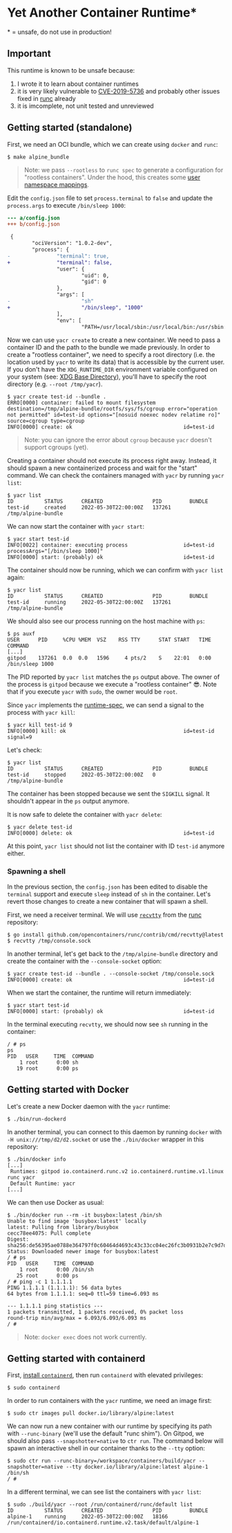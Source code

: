 # Yet Another Container Runtime\*

\* = unsafe, do not use in production!

## Important

This runtime is known to be unsafe because:

1. I wrote it to learn about container runtimes
2. it is very likely vulnerable to [CVE-2019-5736][] and probably other issues fixed in [runc][] already
3. it is imcomplete, not unit tested and unreviewed

## Getting started (standalone)

First, we need an OCI bundle, which we can create using `docker` and `runc`:

```
$ make alpine_bundle
```

> Note: we pass `--rootless` to `runc spec` to generate a configuration for "rootless containers". Under the hood, this creates some [user namespace mappings][].

Edit the `config.json` file to set `process.terminal` to `false` and update the `process.args` to execute `/bin/sleep 1000`:

```diff
--- a/config.json
+++ b/config.json

 {
        "ociVersion": "1.0.2-dev",
        "process": {
-               "terminal": true,
+               "terminal": false,
                "user": {
                        "uid": 0,
                        "gid": 0
                },
                "args": [
-                       "sh"
+                       "/bin/sleep", "1000"
                ],
                "env": [
                        "PATH=/usr/local/sbin:/usr/local/bin:/usr/sbin:/usr/bin:/sbin:/bin",
```

Now we can use `yacr create` to create a new container. We need to pass a container ID and the path to the bundle we made previously. In order to create a "rootless container", we need to specify a root directory (i.e. the location used by `yacr` to write its data) that is accessible by the current user. If you don't have the `XDG_RUNTIME_DIR` environment variable configured on your system (see: [XDG Base Directory][]), you'll have to specify the root directory (e.g. `--root /tmp/yacr`).

```
$ yacr create test-id --bundle .
ERRO[0000] container: failed to mount filesystem         destination=/tmp/alpine-bundle/rootfs/sys/fs/cgroup error="operation not permitted" id=test-id options="[nosuid noexec nodev relatime ro]" source=cgroup type=cgroup
INFO[0000] create: ok                                    id=test-id
```

> Note: you can ignore the error about `cgroup` because `yacr` doesn't support cgroups (yet).

Creating a container should not execute its process right away. Instead, it should spawn a new containerized process and wait for the "start" command. We can check the containers managed with `yacr` by running `yacr list`:

```
$ yacr list
ID          STATUS      CREATED                PID         BUNDLE
test-id     created     2022-05-30T22:00:00Z   137261      /tmp/alpine-bundle
```

We can now start the container with `yacr start`:

```
$ yacr start test-id
INFO[0022] container: executing process                  id=test-id processArgs="[/bin/sleep 1000]"
INFO[0000] start: (probably) ok                          id=test-id
```

The container should now be running, which we can confirm with `yacr list` again:

```
$ yacr list
ID          STATUS      CREATED                PID         BUNDLE
test-id     running     2022-05-30T22:00:00Z   137261      /tmp/alpine-bundle
```

We should also see our process running on the host machine with `ps`:

```
$ ps auxf
USER      PID     %CPU %MEM  VSZ    RSS TTY      STAT START   TIME COMMAND
[...]
gitpod    137261  0.0  0.0   1596     4 pts/2    S    22:01   0:00 /bin/sleep 1000
```

The PID reported by `yacr list` matches the `ps` output above. The owner of the process is `gitpod` because we execute a "rootless container" 😎. Note that if you execute `yacr` with `sudo`, the owner would be `root`.

Since `yacr` implements the [runtime-spec][], we can send a signal to the process with `yacr kill`:

```
$ yacr kill test-id 9
INFO[0000] kill: ok                                      id=test-id signal=9
```

Let's check:

```
$ yacr list
ID          STATUS      CREATED                PID         BUNDLE
test-id     stopped     2022-05-30T22:00:00Z   0           /tmp/alpine-bundle
```

The container has been stopped because we sent the `SIGKILL` signal. It shouldn't appear in the `ps` output anymore.

It is now safe to delete the container with `yacr delete`:

```
$ yacr delete test-id
INFO[0000] delete: ok                                    id=test-id
```

At this point, `yacr list` should not list the container with ID `test-id` anymore either.

### Spawning a shell

In the previous section, the `config.json` has been edited to disable the `terminal` support and execute `sleep` instead of `sh` in the container. Let's revert those changes to create a new container that will spawn a shell.

First, we need a receiver terminal. We will use [`recvtty`][recvtty] from the [runc][] repository:

```
$ go install github.com/opencontainers/runc/contrib/cmd/recvtty@latest
$ recvtty /tmp/console.sock
```

In another terminal, let's get back to the `/tmp/alpine-bundle` directory and create the container with the `--console-socket` option:

```
$ yacr create test-id --bundle . --console-socket /tmp/console.sock
INFO[0000] create: ok                                    id=test-id
```

When we start the container, the runtime will return immediately:

```
$ yacr start test-id
INFO[0000] start: (probably) ok                          id=test-id
```

In the terminal executing `recvtty`, we should now see `sh` running in the container:

```
/ # ps
ps
PID   USER     TIME  COMMAND
    1 root      0:00 sh
   19 root      0:00 ps
```

## Getting started with Docker

Let's create a new Docker daemon with the `yacr` runtime:

```
$ ./bin/run-dockerd
```

In another terminal, you can connect to this daemon by running `docker` with `-H unix:///tmp/d2/d2.socket` or use the `./bin/docker` wrapper in this repository:

```
$ ./bin/docker info
[...]
 Runtimes: gitpod io.containerd.runc.v2 io.containerd.runtime.v1.linux runc yacr
 Default Runtime: yacr
[...]
```

We can then use Docker as usual:

```
$ ./bin/docker run --rm -it busybox:latest /bin/sh
Unable to find image 'busybox:latest' locally
latest: Pulling from library/busybox
cecc78ee4075: Pull complete 
Digest: sha256:de56395ae0788e364797f0c60464d4693c43c33cc04ec26fc3b0931b2e7c9d7d
Status: Downloaded newer image for busybox:latest
/ # ps
PID   USER     TIME  COMMAND
    1 root      0:00 /bin/sh
   25 root      0:00 ps
/ # ping -c 1 1.1.1.1
PING 1.1.1.1 (1.1.1.1): 56 data bytes
64 bytes from 1.1.1.1: seq=0 ttl=59 time=6.093 ms

--- 1.1.1.1 ping statistics ---
1 packets transmitted, 1 packets received, 0% packet loss
round-trip min/avg/max = 6.093/6.093/6.093 ms
/ #
```

> Note: `docker exec` does not work currently.

## Getting started with containerd

First, [install `containerd`][install-containerd], then run `containerd` with elevated privileges:

```
$ sudo containerd
```

In order to run containers with the `yacr` runtime, we need an image first:

```
$ sudo ctr images pull docker.io/library/alpine:latest
```

We can now run a new container with our runtime by specifying its path with `--runc-binary` (we'll use the default "runc shim"). On Gitpod, we should also pass `--snapshotter=native` to `ctr run`. The command below will spawn an interactive shell in our container thanks to the `--tty` option:

```
$ sudo ctr run --runc-binary=/workspace/containers/build/yacr --snapshotter=native --tty docker.io/library/alpine:latest alpine-1 /bin/sh
/ #
```

In a different terminal, we can see list the containers with `yacr list`:

```
$ sudo ./build/yacr --root /run/containerd/runc/default list
ID          STATUS      CREATED                PID         BUNDLE
alpine-1    running     2022-05-30T22:00:00Z   18166       /run/containerd/io.containerd.runtime.v2.task/default/alpine-1
```

[cve-2019-5736]: https://unit42.paloaltonetworks.com/breaking-docker-via-runc-explaining-cve-2019-5736/
[install-containerd]: https://github.com/containerd/containerd/blob/main/docs/getting-started.md
[recvtty]: https://github.com/opencontainers/runc/blob/main/contrib/cmd/recvtty/recvtty.go
[runc]: https://github.com/opencontainers/runc/
[runtime-spec]: https://github.com/opencontainers/runtime-spec
[user namespace mappings]: https://github.com/opencontainers/runtime-spec/blob/27924127bf391ea7691924c6dcb01f3369d69fe2/config-linux.md#user-namespace-mappings
[xdg base directory]: https://specifications.freedesktop.org/basedir-spec/basedir-spec-latest.html
